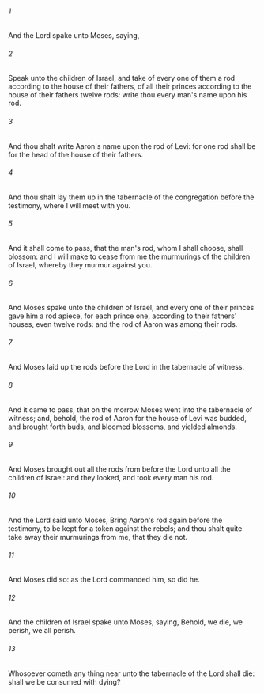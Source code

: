 ###### 1
And the Lord spake unto Moses, saying,

###### 2
Speak unto the children of Israel, and take of every one of them a rod according to the house of their fathers, of all their princes according to the house of their fathers twelve rods: write thou every man's name upon his rod.

###### 3
And thou shalt write Aaron's name upon the rod of Levi: for one rod shall be for the head of the house of their fathers.

###### 4
And thou shalt lay them up in the tabernacle of the congregation before the testimony, where I will meet with you.

###### 5
And it shall come to pass, that the man's rod, whom I shall choose, shall blossom: and I will make to cease from me the murmurings of the children of Israel, whereby they murmur against you.

###### 6
And Moses spake unto the children of Israel, and every one of their princes gave him a rod apiece, for each prince one, according to their fathers' houses, even twelve rods: and the rod of Aaron was among their rods.

###### 7
And Moses laid up the rods before the Lord in the tabernacle of witness.

###### 8
And it came to pass, that on the morrow Moses went into the tabernacle of witness; and, behold, the rod of Aaron for the house of Levi was budded, and brought forth buds, and bloomed blossoms, and yielded almonds.

###### 9
And Moses brought out all the rods from before the Lord unto all the children of Israel: and they looked, and took every man his rod.

###### 10
And the Lord said unto Moses, Bring Aaron's rod again before the testimony, to be kept for a token against the rebels; and thou shalt quite take away their murmurings from me, that they die not.

###### 11
And Moses did so: as the Lord commanded him, so did he.

###### 12
And the children of Israel spake unto Moses, saying, Behold, we die, we perish, we all perish.

###### 13
Whosoever cometh any thing near unto the tabernacle of the Lord shall die: shall we be consumed with dying?

